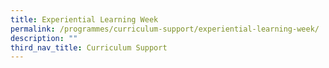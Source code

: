 ```yaml
---
title: Experiential Learning Week
permalink: /programmes/curriculum-support/experiential-learning-week/
description: ""
third_nav_title: Curriculum Support
---
```

